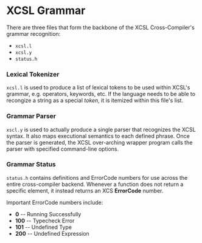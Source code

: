 
#  XCSL Grammar

There are three files that form the backbone of the XCSL Cross-Compiler's grammar recognition:
 
 * `xcsl.l`
 * `xcsl.y`
 * `status.h`

 
### Lexical Tokenizer

`xcsl.l` is used to produce a list of lexical tokens to be used within XCSL's grammar, e.g. operators, keywords, etc.  If the language needs to be able to recongize a string as a special *token*, it is itemized within this file's list.  


### Grammar Parser

`xscl.y` is used to actually produce a single parser that recognizes the XCSL syntax.  It also maps executional semantics to each defined phrase.  Once the parser is generated, the XCSL over-arching wrapper program calls the parser with specified command-line options.


### Grammar Status

`status.h` contains definitions and ErrorCode numbers for use across the entire cross-compiler backend.  Whenever a function does not return a specific element, it instead returns an XCS **ErrorCode** number.  

Important ErrorCode numbers include:

 * **0** -- Running Successfully
 * **100** -- Typecheck Error
 * **101** -- Undefined Type
 * **200** -- Undefined Expression
